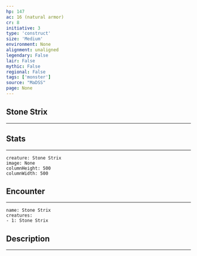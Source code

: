 ```yaml
---
hp: 147
ac: 16 (natural armor)
cr: 8
initiative: 3
type: 'construct'    
size: 'Medium'
environment: None
alignment: unaligned
legendary: False
lair: False
mythic: False
regional: False
tags: ['monster']
source: "MaDSS"
page: None
---
```


## Stone Strix
---



## Stats
---

```statblock
creature: Stone Strix
image: None
columnHeight: 500
columnWidth: 500
```

## Encounter
---

```encounter-table
name: Stone Strix
creatures:
- 1: Stone Strix
```

## Description
---




